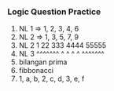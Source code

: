 ### Logic Question Practice
1. NL 1
   => 1, 2, 3, 4, 6
2. NL 2
   => 1, 3, 5, 7, 9
3. NL 2
   1
   22
   333
   4444
   55555
4. NL 3
   ^^^^^^^
   ^            ^
   ^            ^
   ^^^^^^^
5. bilangan prima
6. fibbonacci
7. 1, a, b, 2, c, d, 3, e, f